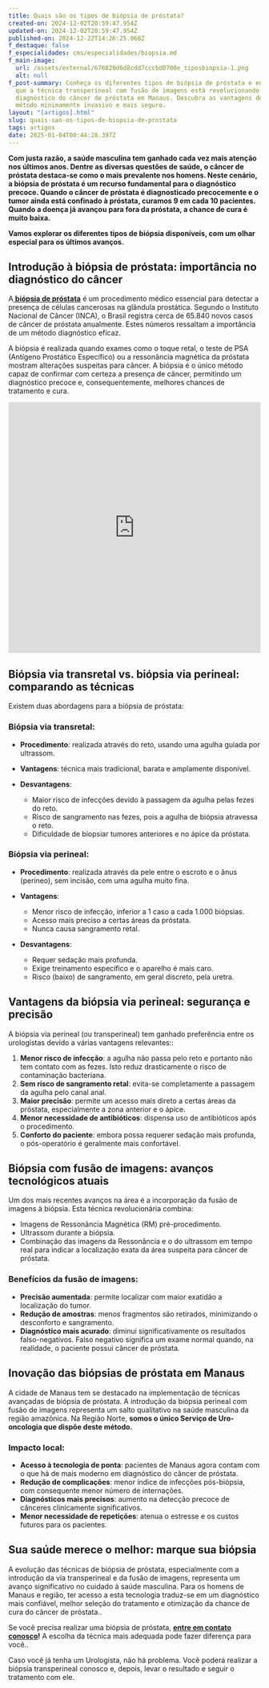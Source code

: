 ```yaml
---
title: Quais são os tipos de biópsia de próstata?
created-on: 2024-12-02T20:59:47.954Z
updated-on: 2024-12-02T20:59:47.954Z
published-on: 2024-12-22T14:26:25.060Z
f_destaque: false
f_especialidades: cms/especialidades/biopsia.md
f_main-image:
  url: /assets/external/676820d6d8cdd7cccbd0700e_tiposbiopsia-1.png
  alt: null
f_post-summary: Conheça os diferentes tipos de biópsia de próstata e entenda por
  que a técnica transperineal com fusão de imagens está revolucionando o
  diagnóstico do câncer de próstata em Manaus. Descubra as vantagens deste
  método minimamente invasivo e mais seguro.
layout: "[artigos].html"
slug: quais-sao-os-tipos-de-biopsia-de-prostata
tags: artigos
date: 2025-01-04T00:44:28.397Z
---
```

**Com justa razão, a saúde masculina tem ganhado cada vez mais atenção nos últimos anos. Dentre as diversas questões de saúde, o câncer de próstata destaca-se como o mais prevalente nos homens. Neste cenário, a biópsia de próstata é um recurso fundamental para o diagnóstico precoce. Quando o câncer de próstata é diagnosticado precocemente e o tumor ainda está confinado à próstata, curamos 9 em cada 10 pacientes. Quando a doença já avançou para fora da próstata, a chance de cura é muito baixa.**

**Vamos explorar os diferentes tipos de biópsia disponíveis, com um olhar especial para os últimos avanços.**

## **Introdução à biópsia de próstata: importância no diagnóstico do câncer**

A[ **biópsia de próstata**](https://uroconsult.com.br/artigos/biopsia-de-prostata-transperineal-em-manaus/) é um procedimento médico essencial para detectar a presença de células cancerosas na glândula prostática. Segundo o Instituto Nacional de Câncer (INCA), o Brasil registra cerca de 65.840 novos casos de câncer de próstata anualmente. Estes números ressaltam a importância de um método diagnóstico eficaz.

A biópsia é realizada quando exames como o toque retal, o teste de PSA (Antígeno Prostático Específico) ou a ressonância magnética da próstata mostram alterações suspeitas para câncer. A biópsia é o único método capaz de confirmar com certeza a presença de câncer, permitindo um diagnóstico precoce e, consequentemente, melhores chances de tratamento e cura.

<div style="text-align: center; margin-bottom: 20px;">
  <iframe
    width="100%"
    height="500"
    src="https://www.youtube.com/embed/TgSXaEAzg6c"
    title="Biópsia de próstata via transperineal com fusão de imagens: conheça as vantagens"
    frameborder="0"
    allow="accelerometer; autoplay; clipboard-write; encrypted-media; gyroscope; picture-in-picture; web-share"
    referrerpolicy="strict-origin-when-cross-origin"
    allowfullscreen
    id="responsive-video"
    style="max-width: 800px; margin: 0 auto; display: block;"
  ></iframe>
  <script>
    function adjustIframeHeight() {
      var iframe = document.getElementById('responsive-video');
      if (window.innerWidth < 768) {
        iframe.style.height = '300px'; // Altura para celular
      } else {
        iframe.style.height = '500px'; // Altura para desktop
      }
    }  </script>
</div> 

## **Biópsia via transretal vs. biópsia via perineal: comparando as técnicas**

Existem duas abordagens para a biópsia de próstata:

### **Biópsia via transretal:**

* **Procedimento**: realizada através do reto, usando uma agulha guiada por ultrassom.
* **Vantagens**: técnica mais tradicional, barata e amplamente disponível.
* **Desvantagens**:

  * Maior risco de infecções devido à passagem da agulha pelas fezes do reto.
  * Risco de sangramento nas fezes, pois a agulha de biópsia atravessa o reto.
  * Dificuldade de biopsiar tumores anteriores e no ápice da próstata.

### **Biópsia via perineal:**

* **Procedimento**: realizada através da pele entre o escroto e o ânus (períneo), sem incisão, com uma agulha muito fina.
* **Vantagens**:

  * Menor risco de infecção, inferior a 1 caso a cada 1.000 biópsias.
  * Acesso mais preciso a certas áreas da próstata.
  * Nunca causa sangramento retal.
* **Desvantagens**:

  * Requer sedação mais profunda.
  * Exige treinamento específico e o aparelho é mais caro.
  * Risco (baixo) de sangramento, em geral discreto, pela uretra.

## **Vantagens da biópsia via perineal: segurança e precisão**

A biópsia via perineal (ou transperineal) tem ganhado preferência entre os urologistas devido a várias vantagens relevantes::

1. **Menor risco de infecção**: a agulha não passa pelo reto e portanto não tem contato com as fezes. Isto reduz drasticamente o risco de contaminação bacteriana.
2. **Sem risco de sangramento retal**: evita-se completamente a passagem da agulha pelo canal anal.
3. **Maior precisão**: permite um acesso mais direto a certas áreas da próstata, especialmente a zona anterior e o ápice.
4. **Menor necessidade de antibióticos**: dispensa uso de antibióticos após o procedimento.
5. **Conforto do paciente**: embora possa requerer sedação mais profunda, o pós-operatório é geralmente mais confortável.

## **Biópsia com fusão de imagens: avanços tecnológicos atuais**

Um dos mais recentes avanços na área é a incorporação da fusão de imagens à biópsia. Esta técnica revolucionária combina:

* Imagens de Ressonância Magnética (RM) pré-procedimento.
* Ultrassom durante a biópsia.
* Combinação das imagens da Ressonância e o do ultrassom em tempo real para indicar a localização exata da área suspeita para câncer de próstata.

### **Benefícios da fusão de imagens:**

* **Precisão aumentada**: permite localizar com maior exatidão a localização do tumor.
* **Redução de amostras**: menos fragmentos são retirados, minimizando o desconforto e sangramento.
* **Diagnóstico mais acurado**: diminui significativamente os resultados falso-negativos. Falso negativo significa um exame normal quando, na realidade, o paciente possui câncer de próstata.

## **Inovação das biópsias de próstata em Manaus**

A cidade de Manaus tem se destacado na implementação de técnicas avançadas de biópsia de próstata. A introdução da biópsia perineal com fusão de imagens representa um salto qualitativo na saúde masculina da região amazônica. Na Região Norte, **somos o único Serviço de Uro-oncologia que dispõe deste método.**

### **Impacto local:**

* **Acesso à tecnologia de ponta**: pacientes de Manaus agora contam com o que há de mais moderno em diagnóstico do câncer de próstata.
* **Redução de complicações**: menor índice de infecções pós-biópsia, com consequente menor número de internações.
* **Diagnósticos mais precisos**: aumento na detecção precoce de cânceres clinicamente significativos.
* **Menor necessidade de repetições**: atenua o estresse e os custos futuros para os pacientes.

## **Sua saúde merece o melhor: marque sua biópsia**

A evolução das técnicas de biópsia de próstata, especialmente com a introdução da via transperineal e da fusão de imagens, representa um avanço significativo no cuidado à saúde masculina. Para os homens de Manaus e região, ter acesso a esta tecnologia traduz-se em um diagnóstico mais confiável, melhor seleção do tratamento e otimização da chance de cura do câncer de próstata..

Se você precisa realizar uma biópsia de próstata, **[entre em contato conosco](https://api.whatsapp.com/send?phone=5592982252490)!** A escolha da técnica mais adequada pode fazer diferença para você..

Caso você já tenha um Urologista, não há problema. Você poderá realizar a biópsia transperineal conosco e, depois, levar o resultado e seguir o tratamento com ele.